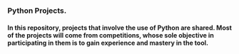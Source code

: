 ### **Python Projects.**

#### In this repository, projects that involve the use of Python are shared. Most of the projects will come from competitions, whose sole objective in participating in them is to gain experience and mastery in the tool.
